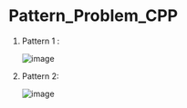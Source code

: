 # Pattern_Problem_CPP


1. Pattern 1 :

    
     ![image](https://github.com/AtulBahuguna/Pattern_Problem_CPP/assets/71915012/7e0dab97-3d80-4d14-8b25-f4bc54ceb302)


2. Pattern 2:

   ![image](https://github.com/AtulBahuguna/Pattern_Problem_CPP/assets/71915012/b8614048-14e7-43e1-b120-5cd4b4aa7e05)
